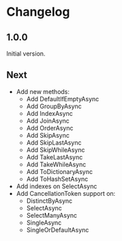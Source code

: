 # Changelog

## 1.0.0

Initial version.

## Next

 - Add new methods:
	 - Add DefaultIfEmptyAsync
	 - Add GroupByAsync
	 - Add IndexAsync
	 - Add JoinAsync
	 - Add OrderAsync
	 - Add SkipAsync
	 - Add SkipLastAsync
	 - Add SkipWhileAsync
	 - Add TakeLastAsync
	 - Add TakeWhileAsync
	 - Add ToDictionaryAsync
	 - Add ToHashSetAsync
 - Add indexes on SelectAsync
 - Add CancellationToken support on:
	 - DistinctByAsync
	 - SelectAsync
	 - SelectManyAsync
	 - SingleAsync
	 - SingleOrDefaultAsync
